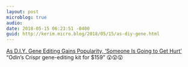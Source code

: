 ```yaml
---
layout: post
microblog: true
audio: 
date: 2018-05-15 06:23:51 -0400
guid: http://kerim.micro.blog/2018/05/15/as-diy-gene.html
---
```

[As D.I.Y. Gene Editing Gains Popularity, ‘Someone Is Going to Get Hurt’](http://www.nytimes.com/2018/05/14/science/biohackers-gene-editing-virus.html) “Odin’s Crispr gene-editing kit for $159” 😲😲😲
